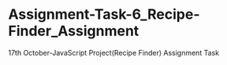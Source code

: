 # Assignment-Task-6_Recipe-Finder_Assignment
 17th October-JavaScript Project(Recipe Finder) Assignment Task

